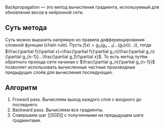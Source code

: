 Backpropagation — это метод вычисления градиента, используемый для обновления весов в нейронной сети. 

## Суть метода
Суть можно выразить напрямую из правила дифференцирования сложной функции (chain rule). Пусть $f(x)=g_n(g_{n-1}(...(g_1(x))...))$, тогда $\frac{\partial f}{\partial x}=\frac{\partial f}{\partial g_n}\frac{\partial g_n}{\partial g_{n-1}}...\frac{\partial g_1}{\partial x}$. То есть метод путём обратного прохода сети начиная с $\frac{\partial g_n}{\partial g_{n-1}}$ позволяет использовать вычисленные частные производные предыдущих слоёв для вычисления последующих. 

## Алгоритм
1. Froward pass. Вычисляем выход каждого слоя с входного до последнего.
2. Backward pass. Вычисляем все градиенты.
3. Совершаем шаг [[SGD]] с полученными на предыдущем шаге градиентами.